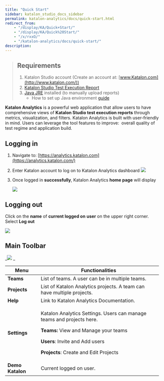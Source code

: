 ```yaml
---
title: "Quick Start"
sidebar: katalon_studio_docs_sidebar
permalink: katalon-analytics/docs/quick-start.html
redirect_from:
    - "/display/KA/Quick+Start/"
    - "/display/KA/Quick%20Start/"
    - "/x/rxxO/"
    - "/katalon-analytics/docs/quick-start/"
description:
---
```

> Requirements
> ------------
>
> 1.  Katalon Studio account
>     (Create an account at: [www.Katalon.com](http://www.katalon.com/))
> 2.  [Katalon Studio Test Execution Report](/display/KD/Test+Report)
> 3.  [Java JRE](https://www.java.com/en/download/manual.jsp) installed (to manually upload reports)
>     *   How to set up Java environment [guide](https://www.tutorialspoint.com/java/java_environment_setup.htm)

**Katalon Analytics** is a powerful web application that allow users to have comprehensive views of **Katalon Studio test execution reports** through metrics, visualization, and filters. Katalon Analytics is built with user-friendly in mind. Users can leverage the tool features to improve:  overall quality of test regime and application build. 

Logging in
----------

1.  Navigate to: [https://analytics.katalon.com](https://analytics.katalon.com/)
2.  Enter Katalon account to log on to Katalon Analytics dashboard
    ![](https://github.com/katalon-studio/docs-images/raw/master/katalon-analytics/docs/quick-start/Screen-Shot-2018-09-26-at-11.14.44-AM.png)


3.  Once logged in **successfully**, Katalon Analytics **home page** will display

    ![](https://github.com/katalon-studio/docs-images/raw/master/katalon-analytics/docs/quick-start/Screen-Shot-2018-09-26-at-11.17.33-AM.png)

Logging out
-----------

Click on the **name** of **current logged on** **user** on the upper right corner. Select **Log out**

![](https://github.com/katalon-studio/docs-images/raw/master/katalon-analytics/docs/quick-start/Screen-Shot-2018-09-26-at-11.19.20-AM.png)

Main Toolbar
------------

_![](https://github.com/katalon-studio/docs-images/raw/master/katalon-analytics/docs/quick-start/Screen-Shot-2018-09-26-at-11.19.59-AM.png)
_

<table>
    <thead>
        <tr>
            <th>Menu</th>
            <th>Functionalities</th>
        </tr>
    </thead>
    <tbody>
        <tr>
            <td><strong>Teams</strong></td>
            <td>List of teams. A user can be in multiple teams.</td>
        </tr>
        <tr>
            <td><strong>Projects</strong></td>
            <td>List of Katalon Analytics projects. A team can have multiple projects.</td>
        </tr>
        <tr>
            <td><strong>Help</strong></td>
            <td>Link to Katalon Analytics Documentation.</td>
        </tr>
        <tr>
            <td><strong>Settings</strong></td>
            <td>
                <p>Katalon Analytics Settings. Users can manage teams and projects here.</p>
                <p><strong>Teams: </strong>View and Manage your teams</p>
                <p><strong>Users</strong>: Invite and Add users</p>
                <p><strong>Projects</strong>: Create and Edit Projects</p>
            </td>
        </tr>
        <tr>
            <td><strong>Demo Katalon</strong></td>
            <td>Current logged on user.</td>
        </tr>
    </tbody>
</table>